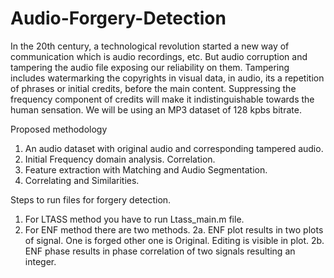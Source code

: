 # Audio-Forgery-Detection

In the 20th century, a technological revolution started a new way of communication
which is audio recordings, etc. But audio corruption and tampering the audio file
exposing our reliability on them. Tampering includes watermarking the copyrights in
visual data, in audio, its a repetition of phrases or initial credits, before the main content.
Suppressing the frequency component of credits will make it indistinguishable towards
the human sensation. We will be using an MP3 dataset of 128 kpbs bitrate.

Proposed methodology
1. An audio dataset with original audio and corresponding tampered audio.
2. Initial Frequency domain analysis. Correlation.
3. Feature extraction with Matching and Audio Segmentation.
4. Correlating and Similarities.


Steps to run files for forgery detection.

1) For LTASS method you have to run Ltass_main.m file.
2) For ENF method there are two methods.
2a. ENF plot results in two plots of signal. One is forged other one is Original. Editing is visible in plot.
2b. ENF phase results in phase correlation of two signals resulting an integer.
